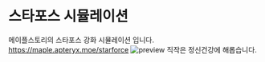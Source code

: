 # 스타포스 시뮬레이션
메이플스토리의 스타포스 강화 시뮬레이션 입니다.
https://maple.apteryx.moe/starforce
![preview](https://blog.apteryx.moe/wp-content/uploads/2019/02/스크린샷-2019-02-06-오전-2.05.20.png)
직작은 정신건강에 해롭습니다.
